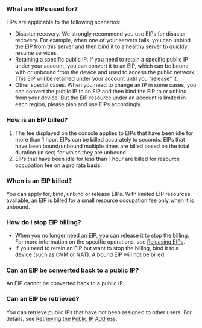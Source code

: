 ### What are EIPs used for?
ElPs are applicable to the following scenarios:
- Disaster recovery. We strongly recommend you use EIPs for disaster recovery. For example, when one of your servers fails, you can unbind the EIP from this server and then bind it to a healthy server to quickly resume services.
- Retaining a specific public IP. If you need to retain a specific public IP under your account, you can convert it to an EIP, which can be bound with or unbound from the device and used to access the public network. This EIP will be retained under your account until you "release" it.
- Other special cases. When you need to change an IP in some cases, you can convert the public IP to an EIP and then bind the EIP to or unbind from your device. But the EIP resource under an account is limited in each region, please plan and use EIPs accordingly.

### How is an EIP billed?

1. The fee displayed on the console applies to EIPs that have been idle for more than 1 hour. EIPs can be billed accurately to seconds. EIPs that have been bound/unbound multiple times are billed based on the total duration (in sec) for which they are unbound.
2. EIPs that have been idle for less than 1 hour are billed for resource occupation fee on a pro rata basis.

### When is an EIP billed?
You can apply for, bind, unbind or release EIPs. With limited EIP resources available, an EIP is billed for a small resource occupation fee only when it is unbound.

### How do I stop EIP billing?
- When you no longer need an EIP, you can release it to stop the billing.
For more information on the specific operations, see [Releasing EIPs](https://intl.cloud.tencent.com/document/product/213/16586).
- If you need to retain an EIP but want to stop the billing, bind it to a device (such as CVM or NAT). A bound EIP will not be billed.

### Can an EIP be converted back to a public IP?

An EIP cannot be converted back to a public IP.

### Can an EIP be retrieved?
You can retrieve public IPs that have not been assigned to other users. For details, see [Retrieving the Public IP Address](https://intl.cloud.tencent.com/document/product/213/32719).


